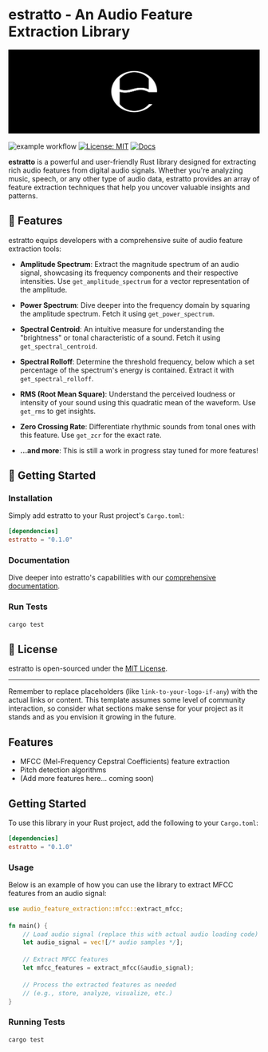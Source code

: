 # estratto - An Audio Feature Extraction Library

![estratto Logo](logo-banner.png)

![example workflow](https://github.com/github/docs/actions/workflows/main.yml/badge.svg)
[![License: MIT](https://img.shields.io/badge/license-MIT-blue.svg)](https://opensource.org/licenses/MIT)
[![Docs](https://img.shields.io/badge/docs-latest-blue.svg)](link-to-your-documentation-if-any)

**estratto** is a powerful and user-friendly Rust library designed for extracting rich audio features from digital audio signals. Whether you're analyzing music, speech, or any other type of audio data, estratto provides an array of feature extraction techniques that help you uncover valuable insights and patterns.

## 🎵 Features

estratto equips developers with a comprehensive suite of audio feature extraction tools:

- **Amplitude Spectrum**: Extract the magnitude spectrum of an audio signal, showcasing its frequency components and their respective intensities. Use `get_amplitude_spectrum` for a vector representation of the amplitude.

- **Power Spectrum**: Dive deeper into the frequency domain by squaring the amplitude spectrum. Fetch it using `get_power_spectrum`.

- **Spectral Centroid**: An intuitive measure for understanding the "brightness" or tonal characteristic of a sound. Fetch it using `get_spectral_centroid`.

- **Spectral Rolloff**: Determine the threshold frequency, below which a set percentage of the spectrum's energy is contained. Extract it with `get_spectral_rolloff`.

- **RMS (Root Mean Square)**: Understand the perceived loudness or intensity of your sound using this quadratic mean of the waveform. Use `get_rms` to get insights.

- **Zero Crossing Rate**: Differentiate rhythmic sounds from tonal ones with this feature. Use `get_zcr` for the exact rate.

- **...and more**: This is still a work in progress stay tuned for more features!


## 🚀 Getting Started

### Installation

Simply add estratto to your Rust project's `Cargo.toml`:

```toml
[dependencies]
estratto = "0.1.0"
```

### Documentation

Dive deeper into estratto's capabilities with our [comprehensive documentation](link-to-your-documentation).


### Run Tests

```sh
cargo test
```

## 📜 License

estratto is open-sourced under the [MIT License](https://opensource.org/licenses/MIT).

---

Remember to replace placeholders (like `link-to-your-logo-if-any`) with the actual links or content. This template assumes some level of community interaction, so consider what sections make sense for your project as it stands and as you envision it growing in the future.
## Features

- MFCC (Mel-Frequency Cepstral Coefficients) feature extraction
- Pitch detection algorithms
- (Add more features here... coming soon)

## Getting Started
To use this library in your Rust project, add the following to your `Cargo.toml`:

```toml
[dependencies]
estratto = "0.1.0"
```

### Usage
Below is an example of how you can use the library to extract MFCC features from an audio signal:

```rust
use audio_feature_extraction::mfcc::extract_mfcc;

fn main() {
    // Load audio signal (replace this with actual audio loading code)
    let audio_signal = vec![/* audio samples */];

    // Extract MFCC features
    let mfcc_features = extract_mfcc(&audio_signal);

    // Process the extracted features as needed
    // (e.g., store, analyze, visualize, etc.)
}
```

### Running Tests

```sh
cargo test
```
